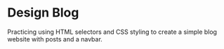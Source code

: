 Design Blog
===========

Practicing using HTML selectors and CSS styling to create a simple blog website with posts and a navbar.